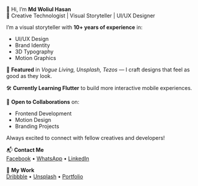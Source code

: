 👋 Hi, I’m **Md Woliul Hasan**  
🎨 Creative Technologist | Visual Storyteller | UI/UX Designer

I’m a visual storyteller with **10+ years of experience** in:
- UI/UX Design
- Brand Identity
- 3D Typography
- Motion Graphics  

🚀 **Featured** in *Vogue Living, Unsplash, Tezos* — I craft designs that feel as good as they look.

🛠️ **Currently Learning Flutter** to build more interactive mobile experiences.

🤝 **Open to Collaborations** on:
- Frontend Development
- Motion Design
- Branding Projects  

Always excited to connect with fellow creatives and developers!

📬 **Contact Me**  
[Facebook](https://www.facebook.com/WoliulDesign/) • [WhatsApp](https://wa.me/8801672448002) • [LinkedIn](https://linkedin.com/in/woliul)

🔗 **My Work**  
[Dribbble](https://dribbble.com/woliul) • [Unsplash](https://unsplash.com/collections/WiMiqXF0RwQ/%2B-3d-typography) • [Portfolio](https://woliul.com)
